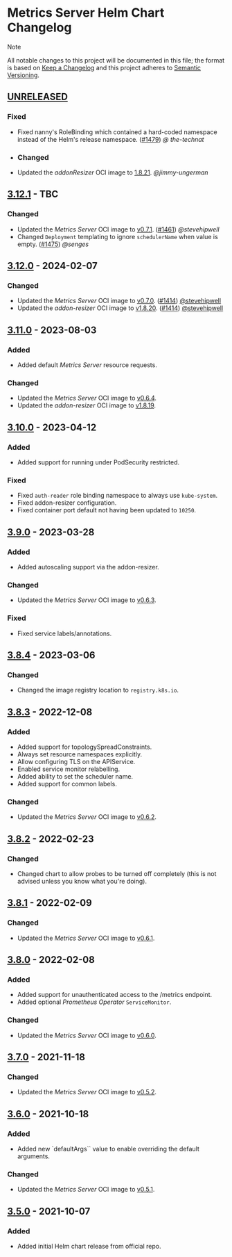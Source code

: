 # Metrics Server Helm Chart Changelog

> [!NOTE]
> All notable changes to this project will be documented in this file; the format is based on [Keep a Changelog](https://keepachangelog.com/en/1.0.0/) and this project adheres to [Semantic Versioning](https://semver.org/spec/v2.0.0.html).

<!--
### Added - For new features.
### Changed - For changes in existing functionality.
### Deprecated - For soon-to-be removed features.
### Removed - For now removed features.
### Fixed - For any bug fixes.
### Security - In case of vulnerabilities.
-->

## [UNRELEASED]

### Fixed

- Fixed nanny's RoleBinding which contained a hard-coded namespace instead of the Helm's release namespace. ([#1479](https://github.com/kubernetes-sigs/metrics-server/pull/1479)) _@
the-technat_

- ### Changed
- Updated the _addonResizer_ OCI image to [1.8.21](https://github.com/kubernetes/autoscaler/releases/tag/addon-resizer-1.8.21). _@jimmy-ungerman_

## [3.12.1] - TBC

### Changed

- Updated the _Metrics Server_ OCI image to [v0.7.1](https://github.com/kubernetes-sigs/metrics-server/releases/tag/v0.7.1). ([#1461](https://github.com/kubernetes-sigs/metrics-server/pull/1461)) _@stevehipwell_
- Changed `Deployment` templating to ignore `schedulerName` when value is empty. ([#1475](https://github.com/kubernetes-sigs/metrics-server/pull/1475)) _@senges_

## [3.12.0] - 2024-02-07

### Changed

- Updated the _Metrics Server_ OCI image to [v0.7.0](https://github.com/kubernetes-sigs/metrics-server/releases/tag/v0.7.0). ([#1414](https://github.com/kubernetes-sigs/metrics-server/pull/1414)) [@stevehipwell](https://github.com/stevehipwell)
- Updated the _addon-resizer_ OCI image to [v1.8.20](https://github.com/kubernetes/autoscaler/releases/tag/addon-resizer-1.8.20). ([#1414](https://github.com/kubernetes-sigs/metrics-server/pull/1414)) [@stevehipwell](https://github.com/stevehipwell)

## [3.11.0] - 2023-08-03

### Added

- Added default _Metrics Server_ resource requests.

### Changed

- Updated the _Metrics Server_ OCI image to [v0.6.4](https://github.com/kubernetes-sigs/metrics-server/releases/tag/v0.6.4).
- Updated the _addon-resizer_ OCI image to [v1.8.19](https://github.com/kubernetes/autoscaler/releases/tag/addon-resizer-1.8.19).

## [3.10.0] - 2023-04-12

### Added

- Added support for running under PodSecurity restricted.

### Fixed

- Fixed `auth-reader` role binding namespace to always use `kube-system`.
- Fixed addon-resizer configuration.
- Fixed container port default not having been updated to `10250`.

## [3.9.0] - 2023-03-28

### Added

- Added autoscaling support via the addon-resizer.

### Changed

- Updated the _Metrics Server_ OCI image to [v0.6.3](https://github.com/kubernetes-sigs/metrics-server/releases/tag/v0.6.3).

### Fixed

- Fixed service labels/annotations.

## [3.8.4] - 2023-03-06

### Changed

- Changed the image registry location to `registry.k8s.io`.

## [3.8.3] - 2022-12-08

### Added

- Added support for topologySpreadConstraints.
- Always set resource namespaces explicitly.
- Allow configuring TLS on the APIService.
- Enabled service monitor relabelling.
- Added ability to set the scheduler name.
- Added support for common labels.

### Changed

- Updated the _Metrics Server_ OCI image to [v0.6.2](https://github.com/kubernetes-sigs/metrics-server/releases/tag/v0.6.2).

## [3.8.2] - 2022-02-23

### Changed

- Changed chart to allow probes to be turned off completely (this is not advised unless you know what you're doing).

## [3.8.1] - 2022-02-09

### Changed

- Updated the _Metrics Server_ OCI image to [v0.6.1](https://github.com/kubernetes-sigs/metrics-server/releases/tag/v0.6.1).

## [3.8.0] - 2022-02-08

### Added

- Added support for unauthenticated access to the /metrics endpoint.
- Added optional _Prometheus Operator_ `ServiceMonitor`.

### Changed

- Updated the _Metrics Server_ OCI image to [v0.6.0](https://github.com/kubernetes-sigs/metrics-server/releases/tag/v0.6.0).

## [3.7.0] - 2021-11-18

### Changed

- Updated the _Metrics Server_ OCI image to [v0.5.2](https://github.com/kubernetes-sigs/metrics-server/releases/tag/v0.5.2).

## [3.6.0] - 2021-10-18

### Added

- Added new `defaultArgs`` value to enable overriding the default arguments.

### Changed

- Updated the _Metrics Server_ OCI image to [v0.5.1](https://github.com/kubernetes-sigs/metrics-server/releases/tag/v0.5.1).

## [3.5.0] - 2021-10-07

### Added

- Added initial Helm chart release from official repo.

<!--
RELEASE LINKS
-->
[UNRELEASED]: https://github.com/kubernetes-sigs/metrics-server/tree/master/charts/metrics-server
[3.12.1]: https://github.com/kubernetes-sigs/metrics-server/releases/tag/metrics-server-helm-chart-3.12.1
[3.12.0]: https://github.com/kubernetes-sigs/metrics-server/releases/tag/metrics-server-helm-chart-3.12.0
[3.11.0]: https://github.com/kubernetes-sigs/metrics-server/releases/tag/metrics-server-helm-chart-3.11.0
[3.10.0]: https://github.com/kubernetes-sigs/metrics-server/releases/tag/metrics-server-helm-chart-3.10.0
[3.9.0]: https://github.com/kubernetes-sigs/metrics-server/releases/tag/metrics-server-helm-chart-3.9.0
[3.8.4]: https://github.com/kubernetes-sigs/metrics-server/releases/tag/metrics-server-helm-chart-3.8.4
[3.8.3]: https://github.com/kubernetes-sigs/metrics-server/releases/tag/metrics-server-helm-chart-3.8.3
[3.8.2]: https://github.com/kubernetes-sigs/metrics-server/releases/tag/metrics-server-helm-chart-3.8.2
[3.8.1]: https://github.com/kubernetes-sigs/metrics-server/releases/tag/metrics-server-helm-chart-3.8.1
[3.8.0]: https://github.com/kubernetes-sigs/metrics-server/releases/tag/metrics-server-helm-chart-3.8.0
[3.7.0]: https://github.com/kubernetes-sigs/metrics-server/releases/tag/metrics-server-helm-chart-3.7.0
[3.6.0]: https://github.com/kubernetes-sigs/metrics-server/releases/tag/metrics-server-helm-chart-3.6.0
[3.5.0]: https://github.com/kubernetes-sigs/metrics-server/releases/tag/metrics-server-helm-chart-3.5.0
